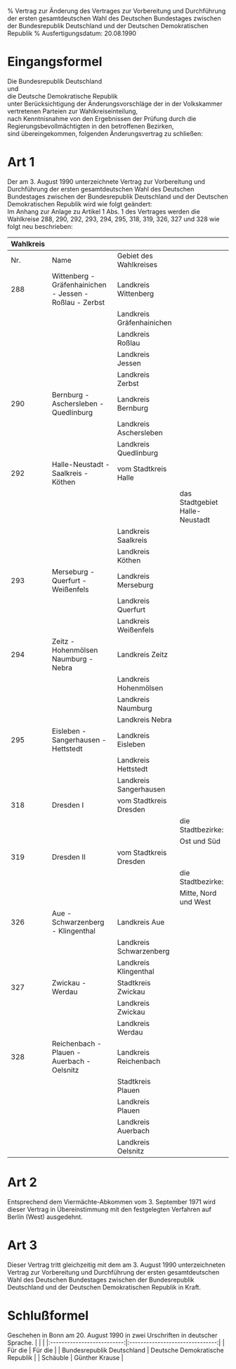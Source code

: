 % Vertrag zur Änderung des Vertrages zur Vorbereitung und Durchführung der ersten gesamtdeutschen Wahl des Deutschen Bundestages zwischen der Bundesrepublik Deutschland und der Deutschen Demokratischen Republik
% Ausfertigungsdatum: 20.08.1990
 
# Eingangsformel

Die Bundesrepublik Deutschland  
und  
die Deutsche Demokratische Republik  
unter Berücksichtigung der Änderungsvorschläge der in der Volkskammer vertretenen Parteien zur Wahlkreiseinteilung,  
nach Kenntnisnahme von den Ergebnissen der Prüfung durch die Regierungsbevollmächtigten in den betroffenen Bezirken,  
sind übereingekommen, folgenden Änderungsvertrag zu schließen:

# Art 1

Der am 3. August 1990 unterzeichnete Vertrag zur Vorbereitung und Durchführung der ersten gesamtdeutschen Wahl des Deutschen Bundestages zwischen der Bundesrepublik Deutschland und der Deutschen Demokratischen Republik wird wie folgt geändert:  
Im Anhang zur Anlage zu Artikel 1 Abs. 1 des Vertrages werden die Wahlkreise 288, 290, 292, 293, 294, 295, 318, 319, 326, 327 und 328 wie folgt neu beschrieben:  

| Wahlkreis |                                                         |                           |                                |
|:---------|:----------------------------|:-----|:----------------------------|
| Nr.       | Name                                                    | Gebiet des Wahlkreises    |                                |
| 288       | Wittenberg - Gräfenhainichen - Jessen - Roßlau - Zerbst | Landkreis Wittenberg      |                                |
|           |                                                         | Landkreis Gräfenhainichen |                                |
|           |                                                         | Landkreis Roßlau          |                                |
|           |                                                         | Landkreis Jessen          |                                |
|           |                                                         | Landkreis Zerbst          |                                |
| 290       | Bernburg - Aschersleben - Quedlinburg                   | Landkreis Bernburg        |                                |
|           |                                                         | Landkreis Aschersleben    |                                |
|           |                                                         | Landkreis Quedlinburg     |                                |
| 292       | Halle-Neustadt -Saalkreis - Köthen                      | vom Stadtkreis Halle      |                                |
|           |                                                         |                           | das Stadtgebiet Halle-Neustadt |
|           |                                                         | Landkreis Saalkreis       |                                |
|           |                                                         | Landkreis Köthen          |                                |
| 293       | Merseburg - Querfurt - Weißenfels                       | Landkreis Merseburg       |                                |
|           |                                                         | Landkreis Querfurt        |                                |
|           |                                                         | Landkreis Weißenfels      |                                |
| 294       | Zeitz - Hohenmölsen Naumburg - Nebra                    | Landkreis Zeitz           |                                |
|           |                                                         | Landkreis Hohenmölsen     |                                |
|           |                                                         | Landkreis Naumburg        |                                |
|           |                                                         | Landkreis Nebra           |                                |
| 295       | Eisleben - Sangerhausen - Hettstedt                     | Landkreis Eisleben        |                                |
|           |                                                         | Landkreis Hettstedt       |                                |
|           |                                                         | Landkreis Sangerhausen    |                                |
| 318       | Dresden I                                               | vom Stadtkreis Dresden    |                                |
|           |                                                         |                           | die Stadtbezirke:              |
|           |                                                         |                           | Ost und Süd                    |
| 319       | Dresden II                                              | vom Stadtkreis Dresden    |                                |
|           |                                                         |                           | die Stadtbezirke:              |
|           |                                                         |                           | Mitte, Nord und West           |
| 326       | Aue - Schwarzenberg - Klingenthal                       | Landkreis Aue             |                                |
|           |                                                         | Landkreis Schwarzenberg   |                                |
|           |                                                         | Landkreis Klingenthal     |                                |
| 327       | Zwickau - Werdau                                        | Stadtkreis Zwickau        |                                |
|           |                                                         | Landkreis Zwickau         |                                |
|           |                                                         | Landkreis Werdau          |                                |
| 328       | Reichenbach - Plauen - Auerbach - Oelsnitz              | Landkreis Reichenbach     |                                |
|           |                                                         | Stadtkreis Plauen         |                                |
|           |                                                         | Landkreis Plauen          |                                |
|           |                                                         | Landkreis Auerbach        |                                |
|           |                                                         | Landkreis Oelsnitz        |                                |

  

# Art 2

Entsprechend dem Viermächte-Abkommen vom 3. September 1971 wird dieser Vertrag in Übereinstimmung mit den festgelegten Verfahren auf Berlin (West) ausgedehnt.

# Art 3

Dieser Vertrag tritt gleichzeitig mit dem am 3. August 1990 unterzeichneten Vertrag zur Vorbereitung und Durchführung der ersten gesamtdeutschen Wahl des Deutschen Bundestages zwischen der Bundesrepublik Deutschland und der Deutschen Demokratischen Republik in Kraft.

# Schlußformel

Geschehen in Bonn am 20. August 1990 in zwei Urschriften in deutscher Sprache. 
|                            |                                 |
|:--------------------------:|:-------------------------------:|
|          Für die           |             Für die             |
| Bundesrepublik Deutschland | Deutsche Demokratische Republik |
|          Schäuble          |         Günther Krause          |
